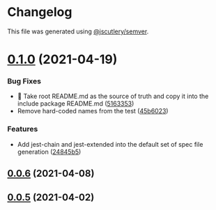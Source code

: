 # Changelog

This file was generated using [@jscutlery/semver](https://github.com/jscutlery/semver).

# [0.1.0](https://github.com/ben-tbotlabs/create-material-angular-workspace/compare/cli-0.0.6...cli-0.1.0) (2021-04-19)


### Bug Fixes

* :memo: Take root README.md as the source of truth and copy it into the include package README.md ([5163353](https://github.com/ben-tbotlabs/create-material-angular-workspace/commit/5163353a1da34d9c632db4af05931dd9e114c731))
* Remove hard-coded names from the test ([45b6023](https://github.com/ben-tbotlabs/create-material-angular-workspace/commit/45b6023e167b46eb7d1adf706e76f6bc6c52b4e6))


### Features

* Add jest-chain and jest-extended into the default set of spec file generation ([24845b5](https://github.com/ben-tbotlabs/create-material-angular-workspace/commit/24845b503ffa2e2cc344ebff4a7fac2b3ca1803a))



## [0.0.6](https://github.com/ben-tbotlabs/create-material-angular-workspace/compare/cli-0.0.5...cli-0.0.6) (2021-04-08)



## [0.0.5](https://github.com/ben-tbotlabs/create-material-angular-workspace/compare/cli-0.0.4...cli-0.0.5) (2021-04-02)
